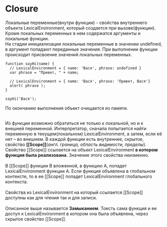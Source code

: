 <h1>
Closure
</h1>

<div>
Локальные переменные(внутри функции) - свойства внутреннего объекта LexicalEnvironment, который создается при вызове(функции).
Кроме локальных переменных в нем содержатся аргументы и локальные функции.
</div>

<div>
На стадии инициализации локальные переменные в значении undefined, в аргумент попадают переданные значения.
При выполнении функции происходит присвоение значений локальных переменных.

```
function sayHi(name) {
  // LexicalEnvironment = { name: 'Вася', phrase: undefined }
  var phrase = "Привет, " + name;

  // LexicalEnvironment = { name: 'Вася', phrase: 'Привет, Вася'}
  alert( phrase );
}

sayHi('Вася');
```
По окончанию выполнения объект очищается из памяти.

</div>

<br/>

<div>
Из функции возможно обратиться не только к локальной, но и к внешней переменной.
Интерпретатор, сначала попытается найти переменную в текущем(локальном) LexicalEnvironment, а затем, если её нет – во внешнем.
В каждой функции есть внутреннее, скрытое, свойство <strong>[[Scope]]</strong>(<em>англ. граница, область видимости, пределы</em>).
Свойство [[Scope]] ссылается на объект LexicalEnvironment <strong>в котором функция была реализована</strong>. Значение этого свойства неизменно.
</div>

<br/>

<div>
В [[Scope]] функции B вложенной, в функцию A, попадет LexicalEnvironment функции A. Если функция объявлена в глобальном контексте,
то в ее [[Scope]] попадет LexicalEnvironment глобального контекста.
</div>

<br/>

<div>
Свойства из LexicalEnvironment на который ссылается [[Scope]] доступны как для чтения так и для записи.
</div>

<br/>

<div>
Описанное выше называется <strong>Замыканием</strong>.
Тоесть сама функция и ее доступ к LexicalEnvironment в котором она была объявлена, через скрытое свойство [[Scope]].
</div>
